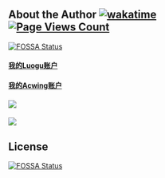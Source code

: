## About the Author [![wakatime](https://wakatime.com/badge/user/c9a30e49-5476-4556-9853-645973ddf22b.svg)](https://wakatime.com/@c9a30e49-5476-4556-9853-645973ddf22b) [![Page Views Count](https://badges.toozhao.com/badges/01H8Y14MT5K5AMC6QC4Z69E1HZ/green.svg)](https://badges.toozhao.com/stats/01H8Y14MT5K5AMC6QC4Z69E1HZ "Get your own page views count badge on badges.toozhao.com")
[![FOSSA Status](https://app.fossa.com/api/projects/git%2Bgithub.com%2Fkx23333%2FAlgorithm-Problem-Record.svg?type=shield)](https://app.fossa.com/projects/git%2Bgithub.com%2Fkx23333%2FAlgorithm-Problem-Record?ref=badge_shield)
#### [我的Luogu账户](https://www.luogu.com.cn/user/502729)
#### [我的Acwing账户](https://www.acwing.com/user/myspace/index/95602/)
#### [![](https://cfrating.ihcr.top/?user=kx233-)](https://codeforces.com/profile/kx233-)
#### [![](https://atrating.baoshuo.dev/rating?username=kx233)](https://atcoder.jp/users/kx233)


## License
[![FOSSA Status](https://app.fossa.com/api/projects/git%2Bgithub.com%2Fkx23333%2FAlgorithm-Problem-Record.svg?type=large)](https://app.fossa.com/projects/git%2Bgithub.com%2Fkx23333%2FAlgorithm-Problem-Record?ref=badge_large)